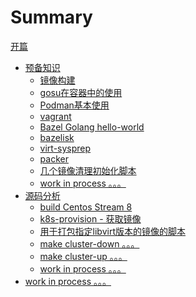 # Summary

[开篇](start.md)

- [预备知识](basic.md)
    - [镜像构建](basic/docker-build.md)
    - [gosu在容器中的使用](basic/dock-gosu.md)
    - [Podman基本使用](basic/podman.md)
    - [vagrant](basic/vagrant.md)
    - [Bazel Golang hello-world](basic/bazel-go-hello.md)
    - [bazelisk](basic/bazelisk.md)
    - [virt-sysprep](basic/virt-sysprep.md)
    - [packer](basic/packer.md)
    - [几个镜像清理初始化脚本](basic/kubevirtci-image-init-script.md)
    - [work in process 。。。]()
- [源码分析]()
    - [build Centos Stream 8](module/build-centos8.md)
    - [k8s-provision - 获取镜像](module/k8s-provision-fetch-images.md)
    - [用于打包指定libvirt版本的镜像的脚本](module/kubevirtci-libvirt-version-image-script.md)
    - [make cluster-down 。。。]()
    - [make cluster-up 。。。]()
    - [work in process 。。。]()
- [work in process 。。。]()

